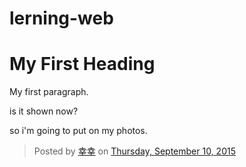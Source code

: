 # lerning-web
<html>
<body>

<h1>My First Heading</h1>

<p>My first paragraph.</p>
<p>is it shown now?</p>
<p>so i'm going to put on my photos.</p>
<div id="fb-root"></div><script>(function(d, s, id) {  var js, fjs = d.getElementsByTagName(s)[0];  if (d.getElementById(id)) return;  js = d.createElement(s); js.id = id;  js.src = "//connect.facebook.net/en_US/sdk.js#xfbml=1&version=v2.3";  fjs.parentNode.insertBefore(js, fjs);}(document, 'script', 'facebook-jssdk'));</script><div class="fb-post" data-href="https://www.facebook.com/photo.php?fbid=728388543951267&amp;set=a.276632619126864.64547.100003403851374&amp;type=1" data-width="500"><div class="fb-xfbml-parse-ignore"><blockquote cite="https://www.facebook.com/photo.php?fbid=728388543951267&amp;set=a.276632619126864.64547.100003403851374&amp;type=1">Posted by <a href="#" role="button">幸幸</a> on&nbsp;<a href="https://www.facebook.com/photo.php?fbid=728388543951267&amp;set=a.276632619126864.64547.100003403851374&amp;type=1">Thursday, September 10, 2015</a></blockquote></div></div>
</body>
</html>
